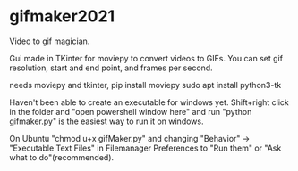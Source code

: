# gifmaker2021
Video to gif magician.

Gui made in TKinter for moviepy to convert videos to GIFs.
You can set gif resolution, start and end point, and frames per second.

needs moviepy and tkinter,
pip install moviepy
sudo apt install python3-tk

Haven't been able to create an executable for windows yet.
Shift+right click in the folder and "open powershell window here" and run "python gifmaker.py" is the easiest way to run it on windows.

On Ubuntu "chmod u+x gifMaker.py" and changing "Behavior" -> "Executable Text Files" in Filemanager Preferences to "Run them" or "Ask what to do"(recommended).

